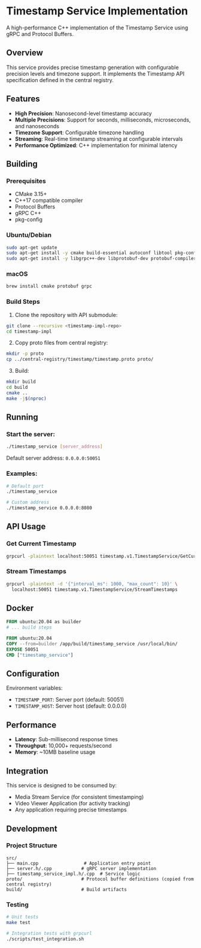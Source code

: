 # Timestamp Service Implementation

A high-performance C++ implementation of the Timestamp Service using gRPC and Protocol Buffers.

## Overview

This service provides precise timestamp generation with configurable precision levels and timezone support. It implements the Timestamp API specification defined in the central registry.

## Features

- **High Precision**: Nanosecond-level timestamp accuracy
- **Multiple Precisions**: Support for seconds, milliseconds, microseconds, and nanoseconds
- **Timezone Support**: Configurable timezone handling
- **Streaming**: Real-time timestamp streaming at configurable intervals
- **Performance Optimized**: C++ implementation for minimal latency

## Building

### Prerequisites

- CMake 3.15+
- C++17 compatible compiler
- Protocol Buffers
- gRPC C++
- pkg-config

### Ubuntu/Debian
```bash
sudo apt-get update
sudo apt-get install -y cmake build-essential autoconf libtool pkg-config
sudo apt-get install -y libgrpc++-dev libprotobuf-dev protobuf-compiler-grpc
```

### macOS
```bash
brew install cmake protobuf grpc
```

### Build Steps

1. Clone the repository with API submodule:
```bash
git clone --recursive <timestamp-impl-repo>
cd timestamp-impl
```

2. Copy proto files from central registry:
```bash
mkdir -p proto
cp ../central-registry/timestamp/timestamp.proto proto/
```

3. Build:
```bash
mkdir build
cd build
cmake ..
make -j$(nproc)
```

## Running

### Start the server:
```bash
./timestamp_service [server_address]
```

Default server address: `0.0.0.0:50051`

### Examples:
```bash
# Default port
./timestamp_service

# Custom address
./timestamp_service 0.0.0.0:8080
```

## API Usage

### Get Current Timestamp

```bash
grpcurl -plaintext localhost:50051 timestamp.v1.TimestampService/GetCurrentTimestamp
```

### Stream Timestamps

```bash
grpcurl -plaintext -d '{"interval_ms": 1000, "max_count": 10}' \
  localhost:50051 timestamp.v1.TimestampService/StreamTimestamps
```

## Docker

```dockerfile
FROM ubuntu:20.04 as builder
# ... build steps

FROM ubuntu:20.04
COPY --from=builder /app/build/timestamp_service /usr/local/bin/
EXPOSE 50051
CMD ["timestamp_service"]
```

## Configuration

Environment variables:
- `TIMESTAMP_PORT`: Server port (default: 50051)
- `TIMESTAMP_HOST`: Server host (default: 0.0.0.0)

## Performance

- **Latency**: Sub-millisecond response times
- **Throughput**: 10,000+ requests/second
- **Memory**: ~10MB baseline usage

## Integration

This service is designed to be consumed by:
- Media Stream Service (for consistent timestamping)
- Video Viewer Application (for activity tracking)
- Any application requiring precise timestamps

## Development

### Project Structure
```
src/
├── main.cpp                 # Application entry point
├── server.h/.cpp           # gRPC server implementation
├── timestamp_service_impl.h/.cpp  # Service logic
proto/                      # Protocol buffer definitions (copied from central registry)
build/                      # Build artifacts
```

### Testing
```bash
# Unit tests
make test

# Integration tests with grpcurl
./scripts/test_integration.sh
```
